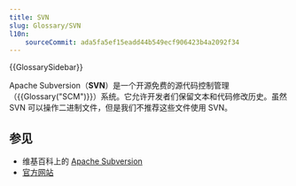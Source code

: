 ```yaml
---
title: SVN
slug: Glossary/SVN
l10n:
    sourceCommit: ada5fa5ef15eadd44b549ecf906423b4a2092f34
---
```


{{GlossarySidebar}}

Apache Subversion（**SVN**）是一个开源免费的源代码控制管理（{{Glossary("SCM")}}）系统。它允许开发者们保留文本和代码修改历史。虽然 SVN 可以操作二进制文件，但是我们不推荐这些文件使用 SVN。

## 参见

- 维基百科上的 [Apache Subversion](https://zh.wikipedia.org/wiki/Subversion)
- [官方网站](https://subversion.apache.org/)
